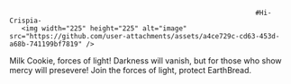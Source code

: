                                                                  #Hi-Crispia-
       <img width="225" height="225" alt="image" src="https://github.com/user-attachments/assets/a4ce729c-cd63-453d-a68b-741199bf7819" /> 


Milk Cookie, forces of light! 
Darkness will vanish, but for those who show mercy will presevere! Join the forces of light, protect EarthBread.
